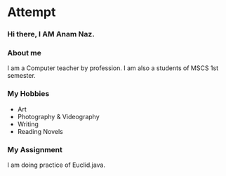 # Attempt
### Hi there, I AM Anam Naz.

### About me
I am a Computer teacher by profession. I am also a students of MSCS 1st semester.

### My Hobbies
- Art
- Photography & Videography
- Writing
- Reading Novels

### My Assignment
I am doing practice of Euclid.java.
